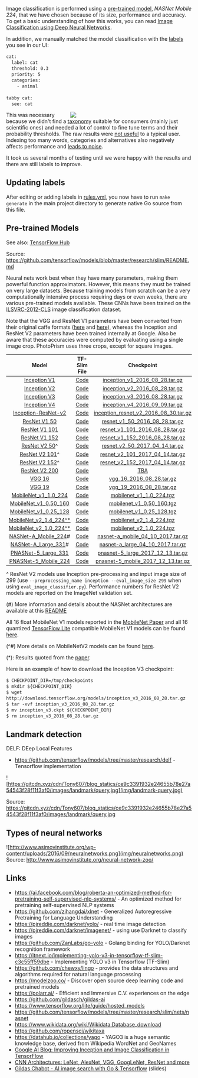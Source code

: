 Image classification is performed using a [pre-trained model](https://dl.photoprism.app/tensorflow/), *NASNet Mobile 224*, that we have chosen because of its size, performance and accuracy. To get a basic understanding of how this works, you can read [Image Classification using Deep Neural Networks](https://medium.com/@tifa2up/image-classification-using-deep-neural-networks-a-beginner-friendly-approach-using-tensorflow-94b0a090ccd4).

In addition, we manually matched the model classification with the [labels](https://github.com/photoprism/photoprism/blob/develop/internal/classify/rules.yml) you see in our UI:

```
cat:
  label: cat
  threshold: 0.3
  priority: 5
  categories:
    - animal

tabby cat:
  see: cat
```
<img src="../img/editPhotoLabels.jpeg" width="330" align="right" /> 

This was necessary because we didn't find a [taxonomy](https://wordnet.princeton.edu/) suitable for consumers (mainly just scientific ones) and needed a lot of control to fine tune terms and their probability thresholds. The raw results were [not useful](https://github.com/photoprism/photoprism/issues/160) to a typical user. Indexing too many words, categories and alternatives also negatively affects performance and [leads to noise](https://github.com/photoprism/photoprism/issues/160). 

It took us several months of testing until we were happy with the results and there are still labels to improve.

## Updating labels ##

After editing or adding labels in [rules.yml](https://github.com/photoprism/photoprism/blob/develop/internal/classify/rules.yml), you now have to run `make generate` in the main project directory to generate native Go source from this file.

## Pre-trained Models ##

See also: [TensorFlow Hub](https://tfhub.dev/)

Source: https://github.com/tensorflow/models/blob/master/research/slim/README.md

Neural nets work best when they have many parameters, making them powerful
function approximators.
However, this  means they must be trained on very large datasets. Because
training models from scratch can be a very computationally intensive process
requiring days or even weeks, there are various pre-trained models available. 
These CNNs have been trained on the
[ILSVRC-2012-CLS](http://www.image-net.org/challenges/LSVRC/2012/)
image classification dataset.

Note that the VGG and ResNet V1 parameters have been converted from their original
caffe formats
([here](https://github.com/BVLC/caffe/wiki/Model-Zoo#models-used-by-the-vgg-team-in-ilsvrc-2014)
and
[here](https://github.com/KaimingHe/deep-residual-networks)),
whereas the Inception and ResNet V2 parameters have been trained internally at
Google. Also be aware that these accuracies were computed by evaluating using a
single image crop. PhotoPrism uses three crops, except for square images.

Model | TF-Slim File | Checkpoint | Top-1 Accuracy| Top-5 Accuracy |
:----:|:------------:|:----------:|:-------:|:--------:|
[Inception V1](http://arxiv.org/abs/1409.4842v1)|[Code](https://github.com/tensorflow/models/blob/master/research/slim/nets/inception_v1.py)|[inception_v1_2016_08_28.tar.gz](http://download.tensorflow.org/models/inception_v1_2016_08_28.tar.gz)|69.8|89.6|
[Inception V2](http://arxiv.org/abs/1502.03167)|[Code](https://github.com/tensorflow/models/blob/master/research/slim/nets/inception_v2.py)|[inception_v2_2016_08_28.tar.gz](http://download.tensorflow.org/models/inception_v2_2016_08_28.tar.gz)|73.9|91.8|
[Inception V3](http://arxiv.org/abs/1512.00567)|[Code](https://github.com/tensorflow/models/blob/master/research/slim/nets/inception_v3.py)|[inception_v3_2016_08_28.tar.gz](http://download.tensorflow.org/models/inception_v3_2016_08_28.tar.gz)|78.0|93.9|
[Inception V4](http://arxiv.org/abs/1602.07261)|[Code](https://github.com/tensorflow/models/blob/master/research/slim/nets/inception_v4.py)|[inception_v4_2016_09_09.tar.gz](http://download.tensorflow.org/models/inception_v4_2016_09_09.tar.gz)|80.2|95.2|
[Inception-ResNet-v2](http://arxiv.org/abs/1602.07261)|[Code](https://github.com/tensorflow/models/blob/master/research/slim/nets/inception_resnet_v2.py)|[inception_resnet_v2_2016_08_30.tar.gz](http://download.tensorflow.org/models/inception_resnet_v2_2016_08_30.tar.gz)|80.4|95.3|
[ResNet V1 50](https://arxiv.org/abs/1512.03385)|[Code](https://github.com/tensorflow/models/blob/master/research/slim/nets/resnet_v1.py)|[resnet_v1_50_2016_08_28.tar.gz](http://download.tensorflow.org/models/resnet_v1_50_2016_08_28.tar.gz)|75.2|92.2|
[ResNet V1 101](https://arxiv.org/abs/1512.03385)|[Code](https://github.com/tensorflow/models/blob/master/research/slim/nets/resnet_v1.py)|[resnet_v1_101_2016_08_28.tar.gz](http://download.tensorflow.org/models/resnet_v1_101_2016_08_28.tar.gz)|76.4|92.9|
[ResNet V1 152](https://arxiv.org/abs/1512.03385)|[Code](https://github.com/tensorflow/models/blob/master/research/slim/nets/resnet_v1.py)|[resnet_v1_152_2016_08_28.tar.gz](http://download.tensorflow.org/models/resnet_v1_152_2016_08_28.tar.gz)|76.8|93.2|
[ResNet V2 50](https://arxiv.org/abs/1603.05027)^|[Code](https://github.com/tensorflow/models/blob/master/research/slim/nets/resnet_v2.py)|[resnet_v2_50_2017_04_14.tar.gz](http://download.tensorflow.org/models/resnet_v2_50_2017_04_14.tar.gz)|75.6|92.8|
[ResNet V2 101](https://arxiv.org/abs/1603.05027)^|[Code](https://github.com/tensorflow/models/blob/master/research/slim/nets/resnet_v2.py)|[resnet_v2_101_2017_04_14.tar.gz](http://download.tensorflow.org/models/resnet_v2_101_2017_04_14.tar.gz)|77.0|93.7|
[ResNet V2 152](https://arxiv.org/abs/1603.05027)^|[Code](https://github.com/tensorflow/models/blob/master/research/slim/nets/resnet_v2.py)|[resnet_v2_152_2017_04_14.tar.gz](http://download.tensorflow.org/models/resnet_v2_152_2017_04_14.tar.gz)|77.8|94.1|
[ResNet V2 200](https://arxiv.org/abs/1603.05027)|[Code](https://github.com/tensorflow/models/blob/master/research/slim/nets/resnet_v2.py)|[TBA]()|79.9\*|95.2\*|
[VGG 16](http://arxiv.org/abs/1409.1556.pdf)|[Code](https://github.com/tensorflow/models/blob/master/research/slim/nets/vgg.py)|[vgg_16_2016_08_28.tar.gz](http://download.tensorflow.org/models/vgg_16_2016_08_28.tar.gz)|71.5|89.8|
[VGG 19](http://arxiv.org/abs/1409.1556.pdf)|[Code](https://github.com/tensorflow/models/blob/master/research/slim/nets/vgg.py)|[vgg_19_2016_08_28.tar.gz](http://download.tensorflow.org/models/vgg_19_2016_08_28.tar.gz)|71.1|89.8|
[MobileNet_v1_1.0_224](https://arxiv.org/pdf/1704.04861.pdf)|[Code](https://github.com/tensorflow/models/blob/master/research/slim/nets/mobilenet_v1.py)|[mobilenet_v1_1.0_224.tgz](http://download.tensorflow.org/models/mobilenet_v1_2018_02_22/mobilenet_v1_1.0_224.tgz)|70.9|89.9|
[MobileNet_v1_0.50_160](https://arxiv.org/pdf/1704.04861.pdf)|[Code](https://github.com/tensorflow/models/blob/master/research/slim/nets/mobilenet_v1.py)|[mobilenet_v1_0.50_160.tgz](http://download.tensorflow.org/models/mobilenet_v1_2018_02_22/mobilenet_v1_0.5_160.tgz)|59.1|81.9|
[MobileNet_v1_0.25_128](https://arxiv.org/pdf/1704.04861.pdf)|[Code](https://github.com/tensorflow/models/blob/master/research/slim/nets/mobilenet_v1.py)|[mobilenet_v1_0.25_128.tgz](http://download.tensorflow.org/models/mobilenet_v1_2018_02_22/mobilenet_v1_0.25_128.tgz)|41.5|66.3|
[MobileNet_v2_1.4_224^*](https://arxiv.org/abs/1801.04381)|[Code](https://github.com/tensorflow/models/blob/master/research/slim/nets/mobilenet/mobilenet_v2.py)| [mobilenet_v2_1.4_224.tgz](https://storage.googleapis.com/mobilenet_v2/checkpoints/mobilenet_v2_1.4_224.tgz) | 74.9 | 92.5|
[MobileNet_v2_1.0_224^*](https://arxiv.org/abs/1801.04381)|[Code](https://github.com/tensorflow/models/blob/master/research/slim/nets/mobilenet/mobilenet_v2.py)| [mobilenet_v2_1.0_224.tgz](https://storage.googleapis.com/mobilenet_v2/checkpoints/mobilenet_v2_1.0_224.tgz) | 71.9 | 91.0
[NASNet-A_Mobile_224](https://arxiv.org/abs/1707.07012)#|[Code](https://github.com/tensorflow/models/blob/master/research/slim/nets/nasnet/nasnet.py)|[nasnet-a_mobile_04_10_2017.tar.gz](https://storage.googleapis.com/download.tensorflow.org/models/nasnet-a_mobile_04_10_2017.tar.gz)|74.0|91.6|
[NASNet-A_Large_331](https://arxiv.org/abs/1707.07012)#|[Code](https://github.com/tensorflow/models/blob/master/research/slim/nets/nasnet/nasnet.py)|[nasnet-a_large_04_10_2017.tar.gz](https://storage.googleapis.com/download.tensorflow.org/models/nasnet-a_large_04_10_2017.tar.gz)|82.7|96.2|
[PNASNet-5_Large_331](https://arxiv.org/abs/1712.00559)|[Code](https://github.com/tensorflow/models/blob/master/research/slim/nets/nasnet/pnasnet.py)|[pnasnet-5_large_2017_12_13.tar.gz](https://storage.googleapis.com/download.tensorflow.org/models/pnasnet-5_large_2017_12_13.tar.gz)|82.9|96.2|
[PNASNet-5_Mobile_224](https://arxiv.org/abs/1712.00559)|[Code](https://github.com/tensorflow/models/blob/master/research/slim/nets/nasnet/pnasnet.py)|[pnasnet-5_mobile_2017_12_13.tar.gz](https://storage.googleapis.com/download.tensorflow.org/models/pnasnet-5_mobile_2017_12_13.tar.gz)|74.2|91.9|

^ ResNet V2 models use Inception pre-processing and input image size of 299 (use
`--preprocessing_name inception --eval_image_size 299` when using
`eval_image_classifier.py`). Performance numbers for ResNet V2 models are
reported on the ImageNet validation set.

(#) More information and details about the NASNet architectures are available at this [README](https://github.com/tensorflow/models/blob/master/research/slim/nets/nasnet/README.md)

All 16 float MobileNet V1 models reported in the [MobileNet Paper](https://arxiv.org/abs/1704.04861) and all
16 quantized [TensorFlow Lite](https://www.tensorflow.org/mobile/tflite/) compatible MobileNet V1 models can be found
[here](https://github.com/tensorflow/models/tree/master/research/slim/nets/mobilenet_v1.md).

(^#) More details on MobileNetV2 models can be found [here](https://github.com/tensorflow/models/blob/master/research/slim/nets/mobilenet/README.md).

(\*): Results quoted from the [paper](https://arxiv.org/abs/1603.05027).

Here is an example of how to download the Inception V3 checkpoint:

```shell
$ CHECKPOINT_DIR=/tmp/checkpoints
$ mkdir ${CHECKPOINT_DIR}
$ wget http://download.tensorflow.org/models/inception_v3_2016_08_28.tar.gz
$ tar -xvf inception_v3_2016_08_28.tar.gz
$ mv inception_v3.ckpt ${CHECKPOINT_DIR}
$ rm inception_v3_2016_08_28.tar.gz
```

## Landmark detection ##
DELF: DEep Local Features
 - https://github.com/tensorflow/models/tree/master/research/delf - Tensorflow implementation

![https://gitcdn.xyz/cdn/Tony607/blog_statics/ce9c3391932e24655b78e27a54543f28f11f3af0/images/landmark/query.jpg](img/landmark-query.jpg)

Source: https://gitcdn.xyz/cdn/Tony607/blog_statics/ce9c3391932e24655b78e27a54543f28f11f3af0/images/landmark/query.jpg

## Types of neural networks ##

![http://www.asimovinstitute.org/wp-content/uploads/2016/09/neuralnetworks.png](img/neuralnetworks.png)
Source: http://www.asimovinstitute.org/neural-network-zoo/

## Links ##
- https://ai.facebook.com/blog/roberta-an-optimized-method-for-pretraining-self-supervised-nlp-systems/ - An optimized method for pretraining self-supervised NLP systems
- https://github.com/zihangdai/xlnet - Generalized Autoregressive Pretraining for Language Understanding
- https://pjreddie.com/darknet/yolo/ - real time image detection
- https://pjreddie.com/darknet/imagenet/ - using use Darknet to classify images
- https://github.com/ZanLabs/go-yolo - Golang binding for YOLO/Darknet recognition framework
- https://itnext.io/implementing-yolo-v3-in-tensorflow-tf-slim-c3c55ff59dbe - Implementing YOLO v3 in Tensorflow (TF-Slim)
- https://github.com/chewxy/lingo - provides the data structures and algorithms required for natural language processing
- https://modelzoo.co/ - Discover open source deep learning code and pretrained models
- https://polarr.ai/ - Efficient and Immersive C.V. experiences on the edge
- https://github.com/gildasch/gildas-ai
- https://www.tensorflow.org/lite/guide/hosted_models
- https://github.com/tensorflow/models/tree/master/research/slim/nets/nasnet
- https://www.wikidata.org/wiki/Wikidata:Database_download
- https://github.com/ropensci/wikitaxa
- https://datahub.io/collections/yago - YAGO3 is a huge semantic knowledge base, derived from Wikipedia WordNet and GeoNames
- [Google AI Blog: Improving Inception and Image Classification in TensorFlow](https://ai.googleblog.com/2016/08/improving-inception-and-image.html)
- [CNN Architectures: LeNet, AlexNet, VGG, GoogLeNet, ResNet and more](https://medium.com/@sidereal/cnns-architectures-lenet-alexnet-vgg-googlenet-resnet-and-more-666091488df5)
- [Gildas Chabot - AI image search with Go & Tensorflow](https://dl.photoprism.app/slides/Image%20Search%20with%20Go%20and%20TensorFlow.pdf) (slides)
